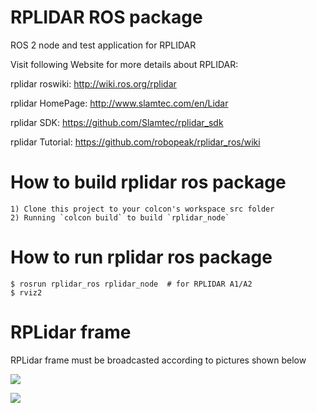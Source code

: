 RPLIDAR ROS package
=====================================================================

ROS 2 node and test application for RPLIDAR

Visit following Website for more details about RPLIDAR:

rplidar roswiki: http://wiki.ros.org/rplidar

rplidar HomePage:   http://www.slamtec.com/en/Lidar

rplidar SDK: https://github.com/Slamtec/rplidar_sdk

rplidar Tutorial:  https://github.com/robopeak/rplidar_ros/wiki

How to build rplidar ros package
=====================================================================
    1) Clone this project to your colcon's workspace src folder
    2) Running `colcon build` to build `rplidar_node`

How to run rplidar ros package
=====================================================================

```
$ rosrun rplidar_ros rplidar_node  # for RPLIDAR A1/A2
$ rviz2
```

RPLidar frame
=====================================================================
RPLidar frame must be broadcasted according to pictures shown below

![](./rplidar_A1.png)

![](./rplidar_A2.png)
